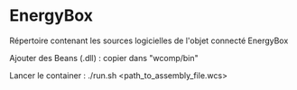 # EnergyBox
Répertoire contenant les sources logicielles de l'objet connecté EnergyBox

Ajouter des Beans (.dll) :
copier dans "wcomp/bin"

Lancer le container : 
./run.sh <path_to_assembly_file.wcs>
